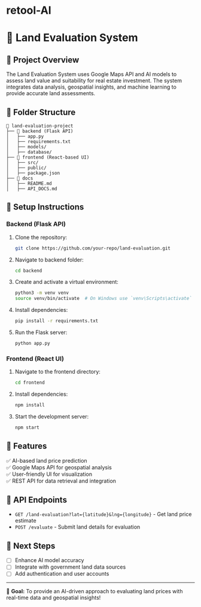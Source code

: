 # retool-AI
# 🏡 Land Evaluation System

## 📌 Project Overview
The Land Evaluation System uses Google Maps API and AI models to assess land value and suitability for real estate investment. The system integrates data analysis, geospatial insights, and machine learning to provide accurate land assessments.

## 📁 Folder Structure
```
📂 land-evaluation-project
├── 📂 backend (Flask API)
│   ├── app.py
│   ├── requirements.txt
│   ├── models/
│   ├── database/
├── 📂 frontend (React-based UI)
│   ├── src/
│   ├── public/
│   ├── package.json
├── 📂 docs
│   ├── README.md
│   ├── API_DOCS.md
```

## 🔧 Setup Instructions
### Backend (Flask API)
1. Clone the repository:
   ```sh
   git clone https://github.com/your-repo/land-evaluation.git
   ```
2. Navigate to backend folder:
   ```sh
   cd backend
   ```
3. Create and activate a virtual environment:
   ```sh
   python3 -m venv venv
   source venv/bin/activate  # On Windows use `venv\Scripts\activate`
   ```
4. Install dependencies:
   ```sh
   pip install -r requirements.txt
   ```
5. Run the Flask server:
   ```sh
   python app.py
   ```

### Frontend (React UI)
1. Navigate to the frontend directory:
   ```sh
   cd frontend
   ```
2. Install dependencies:
   ```sh
   npm install
   ```
3. Start the development server:
   ```sh
   npm start
   ```

## 🚀 Features
✅ AI-based land price prediction  
✅ Google Maps API for geospatial analysis  
✅ User-friendly UI for visualization  
✅ REST API for data retrieval and integration  

## 🔗 API Endpoints
- `GET /land-evaluation?lat={latitude}&lng={longitude}` - Get land price estimate
- `POST /evaluate` - Submit land details for evaluation

## 📌 Next Steps
- [ ] Enhance AI model accuracy
- [ ] Integrate with government land data sources
- [ ] Add authentication and user accounts

---
🎯 **Goal:** To provide an AI-driven approach to evaluating land prices with real-time data and geospatial insights!


